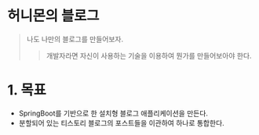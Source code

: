 허니몬의 블로그
===============

> 나도 나만의 블로그를 만들어보자.
> > 개발자라면 자신이 사용하는 기술을 이용하여 뭔가를 만들어보아야 한다.

# 1. 목표
* SpringBoot를 기반으로 한 설치형 블로그 애플리케이션을 만든다.
* 분할되어 있는 티스토리 블로그의 포스트들을 이관하여 하나로 통합한다.
